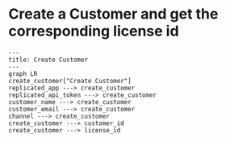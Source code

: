 # Create a Customer and get the corresponding license id

```mermaid
---
title: Create Customer
---
graph LR
create_customer["Create Customer"]
replicated_app ---> create_customer
replicated_api_token ---> create_customer
customer_name ---> create_customer
customer_email ---> create_customer
channel ---> create_customer
create_customer ---> customer_id
create_customer ---> license_id
```